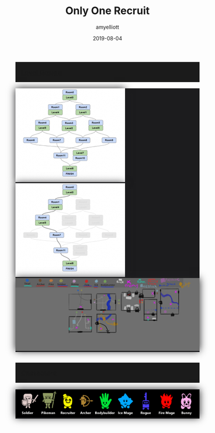 ﻿---
layout: game
title:  "Only One Recruit"
type: "Game Development Blog"
color: "background-color: seagreen"
summary: "Only One Recruit is a puzzle game designed around the theme 'Only One'. <small>(GMTK Game Jam 2019)</small>"
author: amyelliott
date: '2019-08-04'
category: ['game-development', 'game-jam', 'unity']
thumbnail: https://am3pap005files.storage.live.com/y4mQ63QmeCk2xG_7sEmLMN5j21pNIPOdNihPBo6xUKYg763nJsdygXzDGc_AtivkWbyMfxjUfG2v_xRJ4Z8Z6CMLsm46samMEbGBoM7HD2liKly4n3mAbpgVz2dPCcdsurKsrkJVb29SQHF3eSKxr3SirN34kaJUniBesmNLmBM2sS4v9Yg7QaALm3LA8aW25rq?width=1920&height=1634&cropmode=none
keywords: teamwork, gamejam, retro, puzzles
permalink: /games/only-one-recruit/
usemathjax: true
genre: ['Teamwork', 'Puzzles', 'Retro']
browser_playable: true
hidden: true
heading: "Recruit one member every time you get deeper into the dungeon."
icon: https://am3pap005files.storage.live.com/y4mQ63QmeCk2xG_7sEmLMN5j21pNIPOdNihPBo6xUKYg763nJsdygXzDGc_AtivkWbyMfxjUfG2v_xRJ4Z8Z6CMLsm46samMEbGBoM7HD2liKly4n3mAbpgVz2dPCcdsurKsrkJVb29SQHF3eSKxr3SirN34kaJUniBesmNLmBM2sS4v9Yg7QaALm3LA8aW25rq?width=1920&height=1634&cropmode=none
showreel: 
itch: https://horsehead.itch.io/gmtk-gamejam-2019
isgameembed: true
gameembed: https://itch.io/embed-upload/1578595
status: "Done"
projecttype: "Game Jam"
duration: "48 Hours"
tools: ['Unity']
roles: ['Programming', 'Level Design']
credits: ['Amy Elliott', 'Joe Shanahan']
screenshots: ['https://am3pap005files.storage.live.com/y4mXjc1jCvbD7isD-SBYIAPrhCRZ1aQVbLjDNYDhVlBZSdGGwWQL20A_Y26rxvUYDyWdV52CxL2tx8cVllg8yf8PyMHCG-JrJ-6MFOVFZxgOKrlQtzEG-s1EIXGb2S4FiBLwzZEIDUx8eXjiZNQd-0A1Zi23R_unkvclUXDYwt2p9w93FtBOh9bJfJHEK8UIKkY?width=1200&height=750&cropmode=none', 'https://am3pap005files.storage.live.com/y4mDLHrpZqhA67Zc4JxWqME1CneU1oH3nm0KbpKOJSgSz7awvDxKlzD--Ovn2Z6wlyE_C1ISlHtLcxXGwz_8CWHo1BSNbkOWpIZlpZyeoKBa5SLd7GWbI1qsiCZIcmhw9QSs0ec13LP0q6R1XjlXLlSvK2SxoTuIc_DfHGOZQLgYsy9VwVr1ANjDC1g-2i7xDBW?width=1200&height=750&cropmode=none']
---
<div class="panel-heading active" role="tab" id="headingTwo">
    <h2 class="panel-title" style="word-wrap: normal; padding: 15px; background-color: #1b1b1b">
    <a role="button" data-toggle="collapse" data-parent="#accordion" href="#collapseLevDev" aria-expanded="true" aria-controls="collapseLevDev" style="font-size: 18px; padding: 0px !important">
        Level Design
    </a>
    </h2>                                
</div>
<div id="collapseLevDev" class="panel-collapse collapse" role="tabpanel" aria-labelledby="headingTwo">
    <div class="panel-body">
        <div class = "widcard" style="background-color: #1c1c1e; margin-bottom: 0px !important">
            <img src="/assets/img/posts/OnlyOneRecruit/4.png" style="max-width: -webkit-fill-available; box-shadow: 0px 0px 20px #202022;">
        </div>
        <div class = "widcard" style="background-color: #1c1c1e; margin-bottom: 0px !important">
            <img src="/assets/img/posts/OnlyOneRecruit/5.png" style="max-width: -webkit-fill-available; box-shadow: 0px 0px 20px #202022;">
        </div>
        <div class = "widcard" style="background-color: #1c1c1e; margin-bottom: 0px !important">
            <img src="/assets/img/posts/OnlyOneRecruit/6.PNG" style="max-width: -webkit-fill-available; box-shadow: 0px 0px 20px #202022;">
        </div>
    </div>
</div>
<div class="panel-heading active" role="tab" id="headingThree">
    <h2 class="panel-title" style="word-wrap: normal; padding: 15px; background-color: #1b1b1b">
    <a role="button" data-toggle="collapse" data-parent="#accordion" href="#collapseChar" aria-expanded="true" aria-controls="collapseChar" style="font-size: 18px; padding: 0px !important">
        Characters
    </a>
    </h2>                                
</div>
<div id="collapseChar" class="panel-collapse collapse" role="tabpanel" aria-labelledby="headingThree">
    <div class="panel-body">
        <div class = "widcard" style="background-color: #1c1c1e; margin-bottom: 0px !important">
            <img src="/assets/img/posts/OnlyOneRecruit/3.png" style="max-width: -webkit-fill-available; box-shadow: 0px 0px 20px #202022;">
        </div>
    </div>
</div>

